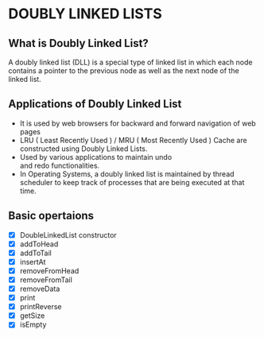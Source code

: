 # DOUBLY LINKED LISTS

## What is Doubly Linked List?

A doubly linked list (DLL) is a special type 
of linked list in which each node contains a 
pointer to the previous node as well as the 
next node of the linked list.

## Applications of Doubly Linked List

- It is used by web browsers for backward 
    and forward navigation of web pages 
- LRU ( Least Recently Used ) / MRU ( Most Recently Used ) 
    Cache are constructed using Doubly Linked Lists. 
- Used by various applications to maintain undo  
    and redo functionalities. 
- In Operating Systems, a doubly linked list is maintained 
    by thread scheduler to keep track of processes that are 
    being executed at that time.

## Basic opertaions

- [x] DoubleLinkedList constructor
- [x] addToHead
- [x] addToTail
- [x] insertAt
- [x] removeFromHead
- [x] removeFromTail
- [x] removeData
- [x] print
- [x] printReverse
- [x] getSize
- [x] isEmpty